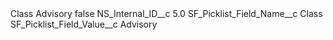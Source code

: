 <?xml version="1.0" encoding="UTF-8"?>
<CustomMetadata xmlns="http://soap.sforce.com/2006/04/metadata" xmlns:xsi="http://www.w3.org/2001/XMLSchema-instance" xmlns:xsd="http://www.w3.org/2001/XMLSchema">
    <label>Class Advisory</label>
    <protected>false</protected>
    <values>
        <field>NS_Internal_ID__c</field>
        <value xsi:type="xsd:double">5.0</value>
    </values>
    <values>
        <field>SF_Picklist_Field_Name__c</field>
        <value xsi:type="xsd:string">Class</value>
    </values>
    <values>
        <field>SF_Picklist_Field_Value__c</field>
        <value xsi:type="xsd:string">Advisory</value>
    </values>
</CustomMetadata>
